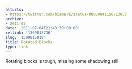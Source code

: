 ```yaml
---
alturls:
- https://twitter.com/bismark/status/88000041150713857
archive:
- 2011-07
date: '2011-07-04T21:43:39+00:00'
rellink: '1309815736'
slug: '1309815819'
title: Rotated Blocks
type: link
---
```


Rotating blocks is tough, missing some shadowing still

